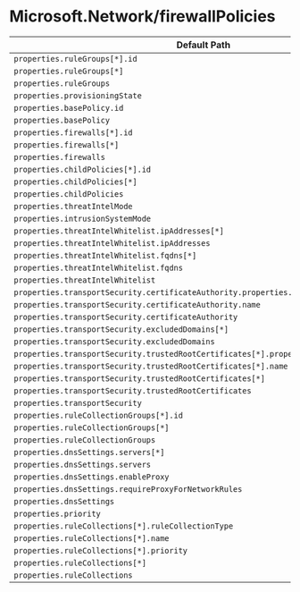# Microsoft.Network/firewallPolicies

| Default Path | Alias |
|---|---|
| `properties.ruleGroups[*].id` | `Microsoft.Network/firewallPolicies/ruleGroups[*].id` |
| `properties.ruleGroups[*]` | `Microsoft.Network/firewallPolicies/ruleGroups[*]` |
| `properties.ruleGroups` | `Microsoft.Network/firewallPolicies/ruleGroups` |
| `properties.provisioningState` | `Microsoft.Network/firewallPolicies/provisioningState` |
| `properties.basePolicy.id` | `Microsoft.Network/firewallPolicies/basePolicy.id` |
| `properties.basePolicy` | `Microsoft.Network/firewallPolicies/basePolicy` |
| `properties.firewalls[*].id` | `Microsoft.Network/firewallPolicies/firewalls[*].id` |
| `properties.firewalls[*]` | `Microsoft.Network/firewallPolicies/firewalls[*]` |
| `properties.firewalls` | `Microsoft.Network/firewallPolicies/firewalls` |
| `properties.childPolicies[*].id` | `Microsoft.Network/firewallPolicies/childPolicies[*].id` |
| `properties.childPolicies[*]` | `Microsoft.Network/firewallPolicies/childPolicies[*]` |
| `properties.childPolicies` | `Microsoft.Network/firewallPolicies/childPolicies` |
| `properties.threatIntelMode` | `Microsoft.Network/firewallPolicies/threatIntelMode` |
| `properties.intrusionSystemMode` | `Microsoft.Network/firewallPolicies/intrusionSystemMode` |
| `properties.threatIntelWhitelist.ipAddresses[*]` | `Microsoft.Network/firewallPolicies/threatIntelWhitelist.ipAddresses[*]` |
| `properties.threatIntelWhitelist.ipAddresses` | `Microsoft.Network/firewallPolicies/threatIntelWhitelist.ipAddresses` |
| `properties.threatIntelWhitelist.fqdns[*]` | `Microsoft.Network/firewallPolicies/threatIntelWhitelist.fqdns[*]` |
| `properties.threatIntelWhitelist.fqdns` | `Microsoft.Network/firewallPolicies/threatIntelWhitelist.fqdns` |
| `properties.threatIntelWhitelist` | `Microsoft.Network/firewallPolicies/threatIntelWhitelist` |
| `properties.transportSecurity.certificateAuthority.properties.keyVaultSecretId` | `Microsoft.Network/firewallPolicies/transportSecurity.certificateAuthority.keyVaultSecretId` |
| `properties.transportSecurity.certificateAuthority.name` | `Microsoft.Network/firewallPolicies/transportSecurity.certificateAuthority.name` |
| `properties.transportSecurity.certificateAuthority` | `Microsoft.Network/firewallPolicies/transportSecurity.certificateAuthority` |
| `properties.transportSecurity.excludedDomains[*]` | `Microsoft.Network/firewallPolicies/transportSecurity.excludedDomains[*]` |
| `properties.transportSecurity.excludedDomains` | `Microsoft.Network/firewallPolicies/transportSecurity.excludedDomains` |
| `properties.transportSecurity.trustedRootCertificates[*].properties.keyVaultSecretId` | `Microsoft.Network/firewallPolicies/transportSecurity.trustedRootCertificates[*].keyVaultSecretId` |
| `properties.transportSecurity.trustedRootCertificates[*].name` | `Microsoft.Network/firewallPolicies/transportSecurity.trustedRootCertificates[*].name` |
| `properties.transportSecurity.trustedRootCertificates[*]` | `Microsoft.Network/firewallPolicies/transportSecurity.trustedRootCertificates[*]` |
| `properties.transportSecurity.trustedRootCertificates` | `Microsoft.Network/firewallPolicies/transportSecurity.trustedRootCertificates` |
| `properties.transportSecurity` | `Microsoft.Network/firewallPolicies/transportSecurity` |
| `properties.ruleCollectionGroups[*].id` | `Microsoft.Network/firewallPolicies/ruleCollectionGroups[*].id` |
| `properties.ruleCollectionGroups[*]` | `Microsoft.Network/firewallPolicies/ruleCollectionGroups[*]` |
| `properties.ruleCollectionGroups` | `Microsoft.Network/firewallPolicies/ruleCollectionGroups` |
| `properties.dnsSettings.servers[*]` | `Microsoft.Network/firewallPolicies/dnsSettings.servers[*]` |
| `properties.dnsSettings.servers` | `Microsoft.Network/firewallPolicies/dnsSettings.servers` |
| `properties.dnsSettings.enableProxy` | `Microsoft.Network/firewallPolicies/dnsSettings.enableProxy` |
| `properties.dnsSettings.requireProxyForNetworkRules` | `Microsoft.Network/firewallPolicies/dnsSettings.requireProxyForNetworkRules` |
| `properties.dnsSettings` | `Microsoft.Network/firewallPolicies/dnsSettings` |
| `properties.priority` | `Microsoft.Network/firewallPolicies/ruleCollectionGroups.priority` |
| `properties.ruleCollections[*].ruleCollectionType` | `Microsoft.Network/firewallPolicies/ruleCollectionGroups.ruleCollections[*].ruleCollectionType` |
| `properties.ruleCollections[*].name` | `Microsoft.Network/firewallPolicies/ruleCollectionGroups.ruleCollections[*].name` |
| `properties.ruleCollections[*].priority` | `Microsoft.Network/firewallPolicies/ruleCollectionGroups.ruleCollections[*].priority` |
| `properties.ruleCollections[*]` | `Microsoft.Network/firewallPolicies/ruleCollectionGroups.ruleCollections[*]` |
| `properties.ruleCollections` | `Microsoft.Network/firewallPolicies/ruleCollectionGroups.ruleCollections` |

